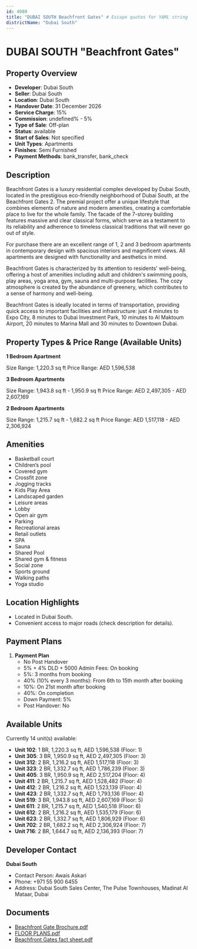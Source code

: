 ```yaml
---
id: 4080
title: "DUBAI SOUTH Beachfront Gates" # Escape quotes for YAML string
districtName: "Dubai South"
---
```


# DUBAI SOUTH "Beachfront Gates"

## Property Overview
- **Developer**: Dubai South
- **Seller**: Dubai South
- **Location**: Dubai South
- **Handover Date**: 31 December 2026
- **Service Charge**: 15%
- **Commission**: undefined% - 5%
- **Type of Sale**: Off-plan
- **Status**: available
- **Start of Sales**: Not specified
- **Unit Types**: Apartments
- **Finishes**: Semi Furnished
- **Payment Methods**: bank_transfer, bank_check

## Description
Beachfront Gates is a luxury residential complex developed by Dubai South, located in the prestigious eco-friendly neighborhood of Dubai South, at the Beachfront Gates 2. The premial project offer a unique lifestyle that combines elements of nature and modern amenities, creating a comfortable place to live for the whole family. The facade of the 7-storey building features massive and clear classical forms, which serve as a testament to its reliability and adherence to timeless classical traditions that will never go out of style.

For purchase there are an excellent range of 1, 2 and 3 bedroom apartments in contemporary design with spacious interiors and magnificent views. All apartments are designed with functionality and aesthetics in mind.

Beachfront Gates is characterized by its attention to residents' well-being, offering a host of amenities including adult and children's swimming pools, play areas, yoga area, gym, sauna and multi-purpose facilities. The cozy atmosphere is created by the abundance of greenery, which contributes to a sense of harmony and well-being.

Beachfront Gates is ideally located in terms of transportation, providing quick access to important facilities and infrastructure: just 4 minutes to Expo City, 8 minutes to Dubai Investment Park, 10 minutes to Al Maktoum Airport, 20 minutes to Marina Mall and 30 minutes to Downtown Dubai.

## Property Types & Price Range (Available Units)
**1 Bedroom Apartment**

Size Range: 1,220.3 sq ft
Price Range: AED 1,596,538

**3 Bedroom Apartments**

Size Range: 1,943.8 sq ft - 1,950.9 sq ft
Price Range: AED 2,497,305 - AED 2,607,169

**2 Bedroom Apartments**

Size Range: 1,215.7 sq ft - 1,682.2 sq ft
Price Range: AED 1,517,118 - AED 2,306,924

## Amenities
- Basketball court
- Children’s pool
- Covered gym
- Crossfit zone
- Jogging tracks
- Kids Play Area
- Landscaped garden
- Leisure areas
- Lobby
- Open air gym
- Parking
- Recreational areas
- Retail outlets
- SPA
- Sauna
- Shared Pool
- Shared gym & fitness
- Social zone
- Sports ground
- Walking paths
- Yoga studio

## Location Highlights
- Located in Dubai South.
- Convenient access to major roads (check description for details).

## Payment Plans
1. **Payment Plan**
   - No Post Handover
   - 5% + 4% DLD + 5000 Admin Fees: On booking
   - 5%: 3 months from booking
   - 40% (10% every 3 months): From 6th to 15th month after booking
   - 10%: On 21st month after booking
   - 40%: On completion
   - Down Payment: 5%
   - Post Handover: No

## Available Units
Currently 14 unit(s) available:
- **Unit 102**: 1 BR, 1,220.3 sq ft, AED 1,596,538 (Floor: 1)
- **Unit 305**: 3 BR, 1,950.9 sq ft, AED 2,497,305 (Floor: 3)
- **Unit 312**: 2 BR, 1,216.2 sq ft, AED 1,517,118 (Floor: 3)
- **Unit 323**: 2 BR, 1,332.7 sq ft, AED 1,786,239 (Floor: 3)
- **Unit 405**: 3 BR, 1,950.9 sq ft, AED 2,517,204 (Floor: 4)
- **Unit 411**: 2 BR, 1,215.7 sq ft, AED 1,528,482 (Floor: 4)
- **Unit 412**: 2 BR, 1,216.2 sq ft, AED 1,523,139 (Floor: 4)
- **Unit 423**: 2 BR, 1,332.7 sq ft, AED 1,793,136 (Floor: 4)
- **Unit 519**: 3 BR, 1,943.8 sq ft, AED 2,607,169 (Floor: 5)
- **Unit 611**: 2 BR, 1,215.7 sq ft, AED 1,540,518 (Floor: 6)
- **Unit 612**: 2 BR, 1,216.2 sq ft, AED 1,535,179 (Floor: 6)
- **Unit 623**: 2 BR, 1,332.7 sq ft, AED 1,806,929 (Floor: 6)
- **Unit 702**: 2 BR, 1,682.2 sq ft, AED 2,306,924 (Floor: 7)
- **Unit 716**: 2 BR, 1,644.7 sq ft, AED 2,136,393 (Floor: 7)

## Developer Contact
**Dubai South**
- Contact Person: Awais Askari
- Phone: +971 55 900 6455
- Address: Dubai South Sales Center, The Pulse Townhouses, Madinat Al Mataar, Dubai

## Documents
- [Beachfront Gate Brochure.pdf](https://cdn.geniemap.net/2025/01/10/PT3zskq09XM5QC41ZeevHZtde7eprn7tGrZsgpyp.pdf)
- [FLOOR PLANS.pdf](https://cdn.geniemap.net/2025/01/10/xC1g4jJYEe3HypN5dxud9NmJqSQjMEPJYAKTT9XK.pdf)
- [Beachfront Gates fact sheet.pdf](https://cdn.geniemap.net/2025/01/10/aqGm6NVInYjcq9cQ3D43A4z4ZOTfNrTi8AF2Uf3X.pdf)
